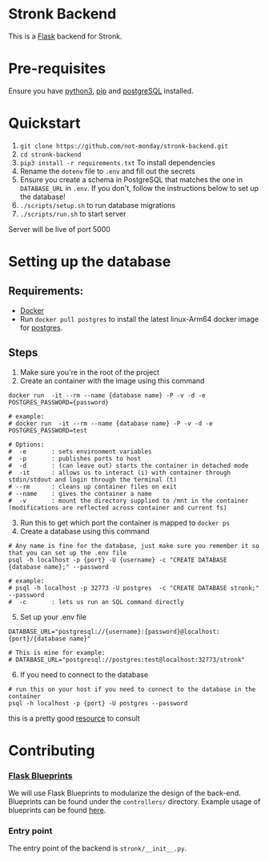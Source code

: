 # Stronk Backend
This is a [Flask](https://flask.palletsprojects.com/en/1.1.x/blueprints/) backend for Stronk.

# Pre-requisites
Ensure you have [python3](https://www.python.org/downloads/), [pip](https://pip.pypa.io/en/stable/installing/) and [postgreSQL](https://www.postgresql.org/) installed.

# Quickstart
1. `git clone https://github.com/not-monday/stronk-backend.git`
2. `cd stronk-backend`
3. `pip3 install -r requirements.txt` To install dependencies
4. Rename the `dotenv` file to `.env` and fill out the secrets
5. Ensure you create a schema in PostgreSQL that matches the one in `DATABASE_URL` in `.env`. If you don't, follow the instructions below to set up the database!
6. `./scripts/setup.sh` to run database migrations
7. `./scripts/run.sh` to start server

Server will be live of port 5000

# Setting up the database
## Requirements:
- [Docker]( https://docs.docker.com/install/)
- Run `docker pull postgres` to install the latest linux-Arm64 docker image for [postgres](https://hub.docker.com/postgres). 

## Steps
1. Make sure you're in the root of the project
2. Create an container with the image using this command
```docker
docker run  -it --rm --name {database name} -P -v -d -e POSTGRES_PASSWORD={password}     

# example:
# docker run  -it --rm --name {database name} -P -v -d -e POSTGRES_PASSWORD=test

# Options:
#  -e       : sets environment variables 
#  -p       : publishes ports to host
#  -d       : (can leave out) starts the container in detached mode
#  -it      : allows us to interact (i) with container through stdin/stdout and login through the terminal (t)
# --rm      : cleans up container files on exit
# --name    : gives the container a name
#  -v       : mount the directory supplied to /mnt in the container (modifications are reflected across container and current fs)
```
3. Run this to get which port the container is mapped to `docker ps`
4. Create a database using this command
```
# Any name is fine for the database, just make sure you remember it so that you can set up the .env file
psql -h localhost -p {port} -U {username} -c "CREATE DATABASE {database name};" --password

# example:
# psql -h localhost -p 32773 -U postgres  -c "CREATE DATABASE stronk;" --password
#  -c       : lets us run an SQL command directly
```

5. Set up your .env file
```
DATABASE_URL="postgresql://{username}:{password}@localhost:{port}/{database name}"

# This is mine for example: 
# DATABASE_URL="postgresql://postgres:test@localhost:32773/stronk"
```

6. If you need to connect to the database
```
# run this on your host if you need to connect to the database in the container
psql -h localhost -p {port} -U postgres --password
```

this is a pretty good [resource](https://docs.docker.com/engine/examples/postgresql_service/) to consult

# Contributing
### [Flask Blueprints](https://flask.palletsprojects.com/en/1.1.x/blueprints/)
We will use Flask Blueprints to modularize the design of the back-end. Blueprints can be found under the `controllers/` directory.
Example usage of blueprints can be found [here](https://flask.palletsprojects.com/en/1.1.x/blueprints/).

### Entry point
The entry point of the backend is `stronk/__init__.py`.